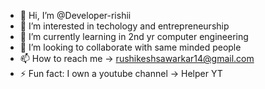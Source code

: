 - 👋 Hi, I’m @Developer-rishii
- 👀 I’m interested in techology and entrepreneurship
- 🌱 I’m currently learning in 2nd yr computer engineering
- 💞️ I’m looking to collaborate with same minded people
- 📫 How to reach me -> rushikeshsawarkar14@gmail.com
- ⚡ Fun fact: I own a youtube channel -> Helper YT
